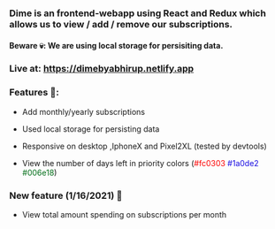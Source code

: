 ### Dime is an frontend-webapp using React and Redux which allows us to view / add / remove our subscriptions.

#### Beware 💀: We are using local storage for persisiting data.

###  Live at: <https://dimebyabhirup.netlify.app>

### Features 🎁:

- Add monthly/yearly subscriptions

- Used local storage for persisting data

- Responsive on desktop ,IphoneX and Pixel2XL (tested by devtools)

- View the number of days left in priority colors (<span style="color: #fc0303">#fc0303</span>
<span style="color: #1a0de2">#1a0de2</span>
<span style="color: #006e18">#006e18</span>)

### New feature (1/16/2021) 🎉
- View total amount spending on subscriptions per month 



 
